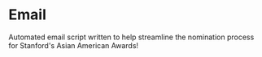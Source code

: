 # Email
Automated email script written to help streamline the nomination process for Stanford's Asian American Awards!
